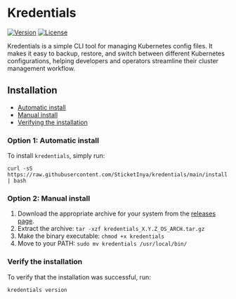 # Kredentials
[![Version](https://img.shields.io/github/v/release/SticketInya/kredentials?include_prereleases&sort=semver)](https://github.com/SticketInya/kredentials/releases)
[![License](https://img.shields.io/github/license/SticketInya/kredentials)](https://github.com/SticketInya/kredentials/blob/main/LICENSE)

Kredentials is a simple CLI tool for managing Kubernetes config files. It makes it easy to backup, restore, and switch between different Kubernetes configurations, helping developers and operators streamline their cluster management workflow.

## Installation
- [Automatic install](#option-1-automatic-install)
- [Manual install](#option-2-manual-install)
- [Verifying the installation](#verify-the-installation)

### Option 1: Automatic install
To install `kredentials`, simply run:

```shell
curl -sS https://raw.githubusercontent.com/SticketInya/kredentials/main/install.sh | bash
```

### Option 2: Manual install
1. Download the appropriate archive for your system from the [releases page](https://github.com/SticketInya/kredentials/releases/).
2. Extract the archive: `tar -xzf kredentials_X.Y.Z_OS_ARCH.tar.gz`
3. Make the binary executable: `chmod +x kredentials`
4. Move to your PATH: `sudo mv kredentials /usr/local/bin/`

### Verify the installation
To verify that the installation was successful, run:
```shell
kredentials version
```
